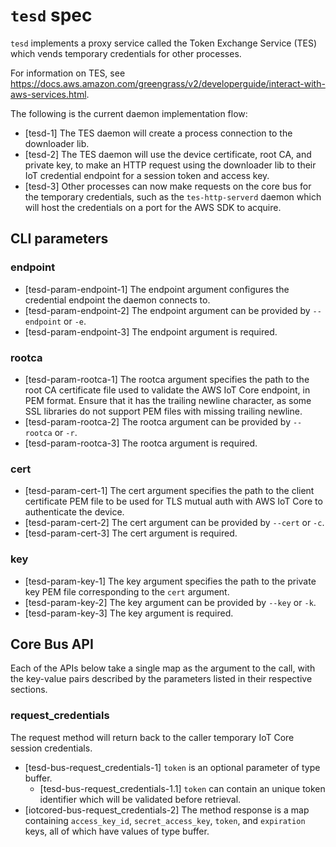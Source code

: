 # `tesd` spec

`tesd` implements a proxy service called the Token Exchange Service (TES) which
vends temporary credentials for other processes.

For information on TES, see
<https://docs.aws.amazon.com/greengrass/v2/developerguide/interact-with-aws-services.html>.

The following is the current daemon implementation flow:

- [tesd-1] The TES daemon will create a process connection to the downloader
  lib.
- [tesd-2] The TES daemon will use the device certificate, root CA, and private
  key, to make an HTTP request using the downloader lib to their IoT credential
  endpoint for a session token and access key.
- [tesd-3] Other processes can now make requests on the core bus for the
  temporary credentials, such as the `tes-http-serverd` daemon which will host
  the credentials on a port for the AWS SDK to acquire.

## CLI parameters

### endpoint

- [tesd-param-endpoint-1] The endpoint argument configures the credential
  endpoint the daemon connects to.
- [tesd-param-endpoint-2] The endpoint argument can be provided by `--endpoint`
  or `-e`.
- [tesd-param-endpoint-3] The endpoint argument is required.

### rootca

- [tesd-param-rootca-1] The rootca argument specifies the path to the root CA
  certificate file used to validate the AWS IoT Core endpoint, in PEM format.
  Ensure that it has the trailing newline character, as some SSL libraries do
  not support PEM files with missing trailing newline.
- [tesd-param-rootca-2] The rootca argument can be provided by `--rootca` or
  `-r`.
- [tesd-param-rootca-3] The rootca argument is required.

### cert

- [tesd-param-cert-1] The cert argument specifies the path to the client
  certificate PEM file to be used for TLS mutual auth with AWS IoT Core to
  authenticate the device.
- [tesd-param-cert-2] The cert argument can be provided by `--cert` or `-c`.
- [tesd-param-cert-3] The cert argument is required.

### key

- [tesd-param-key-1] The key argument specifies the path to the private key PEM
  file corresponding to the `cert` argument.
- [tesd-param-key-2] The key argument can be provided by `--key` or `-k`.
- [tesd-param-key-3] The key argument is required.

## Core Bus API

Each of the APIs below take a single map as the argument to the call, with the
key-value pairs described by the parameters listed in their respective sections.

### request_credentials

The request method will return back to the caller temporary IoT Core session
credentials.

- [tesd-bus-request_credentials-1] `token` is an optional parameter of type
  buffer.
  - [tesd-bus-request_credentials-1.1] `token` can contain an unique token
    identifier which will be validated before retrieval.
- [iotcored-bus-request_credentials-2] The method response is a map containing
  `access_key_id`, `secret_access_key`, `token`, and `expiration` keys, all of
  which have values of type buffer.
